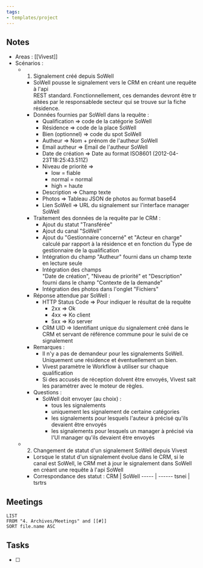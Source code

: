 ```yaml
---
tags:
- templates/project
---
```

## Notes
- Areas : [[Vivest]]
- Scénarios :
	- 1) Signalement créé depuis SoWell
		- SoWell pousse le signalement vers le CRM en créant une requête à l'api REST standard. Fonctionnellement, ces demandes devront être traitées par le responsablede secteur qui se trouve sur la fiche résidence.
		- Données fournies par SoWell dans la requête :
			- Qualification => code de la catégorie SoWell
			- Résidence => code de la place SoWell
			- Bien (optionnel) => code du spot SoWell
			- Autheur => Nom + prénom de l'autheur SoWell
			- Email autheur => Email de l'autheur SoWell
			- Date de création => Date au format ISO8601 (2012-04-23T18:25:43.511Z)
			- Niveau de priorité => 
				- low = fiable
				- normal = normal
				- high = haute
			- Description => Champ texte
			- Photos => Tableau JSON de photos au format base64
			- Lien SoWell => URL du signalement sur l'interface manager SoWell
		- Traitement des données de la requête par le CRM :
			- Ajout du statut "Transférée"
			- Ajout du canal "SoWell"
			- Ajout du "Gestionnaire concerné" et "Acteur en charge" calculé par rapport à la résidence et en fonction du Type de gestionnaire de la qualification
			- Intégration du champ "Autheur" fourni dans un champ texte en lecture seule
			- Intégration des champs "Date de création", "Niveau de priorité" et "Description" fourni dans le champ "Contexte de la demande"
			- Intégration des photos dans l'onglet "Fichiers"
		- Réponse attendue par SoWell :
			- HTTP Status Code => Pour indiquer le résultat de la requête 
				- 2xx => Ok
				- 4xx => Ko client
				- 5xx => Ko server
			- CRM UID => Identifiant unique du signalement créé dans le CRM et servant de référence commune pour le suivi de ce signalement
		- Remarques :
			- Il n'y a pas de demandeur pour les signalements SoWell. Uniquement une résidence et éventuellement un bien.
			- Vivest paramètre le Workflow à utiliser sur chaque qualification
			- Si des accusés de réception doIvent être envoyés, Vivest sait les paramétrer avec le moteur de règles.
		- Questions :
			- SoWell doit envoyer (au choix) :
				- tous les signalements 
				- uniquement les signalement de certaine catégories
				- les signalements pour lesquels l'auteur à précisé qu'ils devaient être envoyés
				- les signalements pour lesquels un manager à précisé via l'UI manager qu'ils devaient être envoyés
	- 2) Changement de statut d'un signalement SoWell depuis Vivest
		- Lorsque le statut d'un signalement évolue dans le CRM, si le canal est SoWell, le CRM met à jour le signalement dans SoWell en créant une requête à l'api SoWell
		- Correspondance des statut :
			CRM | SoWell
			----- | ------ 
			tsnei | tsrtrs

## Meetings
```dataview
LIST
FROM "4. Archives/Meetings" and [[#]]
SORT file.name ASC
```
## Tasks 
- [ ]
